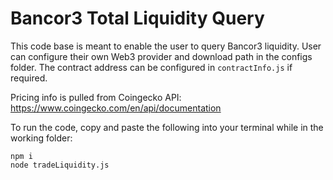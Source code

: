 # Bancor3 Total Liquidity Query

This code base is meant to enable the user to query Bancor3 liquidity. User can configure their own Web3 provider and download path in the configs folder. The contract address can be configured in `contractInfo.js` if required.

Pricing info is pulled from Coingecko API: https://www.coingecko.com/en/api/documentation

To run the code, copy and paste the following into your terminal while in the working folder:
```
npm i
node tradeLiquidity.js
```